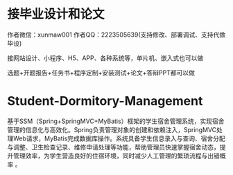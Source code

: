 # 接毕业设计和论文
作者微信：xunmaw001  作者QQ：2223505639(支持修改、部署调试、支持代做毕设)

接网站设计、小程序、H5、APP、各种系统等，单片机、嵌入式也可以做

选题+开题报告+任务书+程序定制+安装测试+论文+答辩PPT都可以做
# Student-Dormitory-Management
基于SSM（Spring+SpringMVC+MyBatis）框架的学生宿舍管理系统，实现宿舍管理的信息化与高效化。Spring负责管理对象的创建和依赖注入，SpringMVC处理Web请求，MyBatis完成数据库操作。系统具备学生信息录入与查询、宿舍分配与调整、卫生检查记录、维修申请处理等功能，帮助管理员快速掌握宿舍动态，提升管理效率，为学生营造良好的住宿环境，同时减少人工管理的繁琐流程与出错概率 。 
